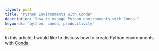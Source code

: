 ```yaml
---
layout: post
title: "Python Environments with Conda"
description: "How to manage Python environments with Conda."
keywords: "python, conda, producitivity"
---
```


In this article, I would like to discuss how to create Python
environments with [Conda](https://conda.io/en/latest/).     
